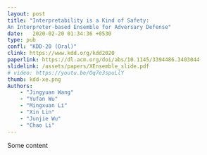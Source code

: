 ```yaml
---
layout: post
title: "Interpretability is a Kind of Safety:
An Interpreter-based Ensemble for Adversary Defense"
date:   2020-02-20 01:34:36 +0530
type: pub
confl: "KDD-20 (Oral)"
clink: https://www.kdd.org/kdd2020
paperlink: https://dl.acm.org/doi/abs/10.1145/3394486.3403044
slidelink: /assets/papers/XEnsemble_slide.pdf
# video: https://youtu.be/Oq7e3spuLlY
thumb: kdd-xe.png
Authors:
    - "Jingyuan Wang"
    - "Yufan Wu"
    - "Mingxuan Li"
    - "Xin Lin"
    - "Junjie Wu"
    - "Chao Li"
---
```

Some content

